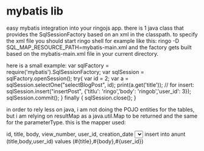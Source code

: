 # mybatis lib

easy mybatis integration into your ringojs app.
there is 1 java class that provides the SqlSessionFactory based on an xml in the classpath.
to specify the xml file you should start ringo shell for example like this:
ringo -D SQL_MAP_RESOURCE_PATH=mybatis-main.xml
and the factory gets built based on the mybatis-main.xml file in your current directory.

here is a small example:
var sqlFactory = require('mybatis').SqlSessionFactory;
var sqlSession = sqlFactory.openSession();
try{
var id = 2;
var a = sqlSession.selectOne("selectBlogPost", id);
print(a.get('title'));
// for insert:
sqlSession.insert("insertPost", {'titlu': 'ringo','body': 'ringob','user_id': 3});                             
sqlSession.commit();
}
finally {
 sqlSession.close();
}

in order to rely less on java, i am not doing the POJO entities for the tables, but i am relying on resultMap as a java.util.Map
to be returned and the same for the parameterType.
this is the mapper used:

<mapper namespace="testmybatis" >
  <sql id="Base_Column_List" >
    id, title, body, view_number, user_id, creation_date
  </sql>
    <select id="selectBlogPost"
          parameterType="java.lang.Long"
          resultType="java.util.Map">
        SELECT
            <include refid="Base_Column_List" />
        FROM
            posts
        WHERE
            id = #{id,jdbcType=INTEGER}
    </select>
<insert id="insertPost" parameterType="java.util.HashMap">
insert into anunt (title,body,user_id) values (#{title},#{body},#{user_id})
</insert>
</mapper>

